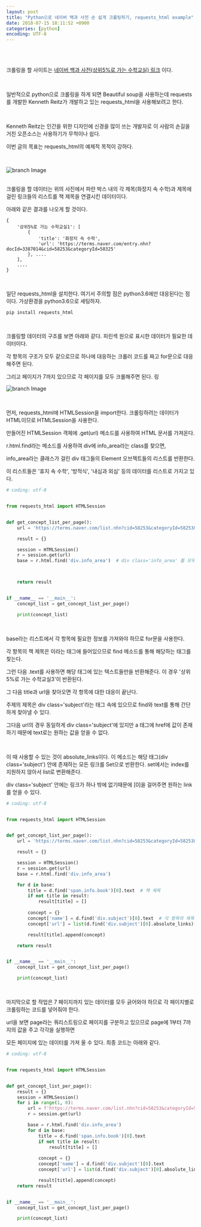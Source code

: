 ```yaml
---
layout: post
title: "Python으로 네이버 백과 사전 손 쉽게 크롤링하기, requests_html example"
date: 2018-07-15 18:11:52 +0900
categories: [python]
encoding: UTF-8
---
```


<br>
<br>


크롤링을 할 사이트는 
[네이버 백과 사전(상위5%로 가는 수학교실) 링크](https://terms.naver.com/list.nhn?cid=58253&categoryId=58253) 이다. 

<br>

일반적으로 python으로 크롤링을 하게 되면 Beautiful soup을 사용하는데 requests를 개발한 Kenneth Reitz가 개발하고 있는
requests_html을 사용해보려고 한다. 

<br>

Kenneth Reitz는 인간을 위한 디자인에 신경을 많이 쓰는 개발자로 이 사람의 손길을 거친 오픈소스는 사용하기가 무척이나 쉽다. 

이번 글의 목표는 requests_html의 예제적 목적이 강하다. 

<br>

![branch Image](https://raw.githubusercontent.com/lee-seul/lee-seul.github.com/master/static/img/_posts/requests_html_01.png)


<br>
크롤링을 할 데이터는 위의 사진에서 파란 박스 내의 각 제목(화장지 속 수학)과 제목에 걸린 링크들의 리스트를 책 제목을 연결시킨 데이터이다. 


아래와 같은 결과를 나오게 할 것이다. 


```shell
{
    '상위5%로 가는 수학교실1': [
        {
            'title': '화장지 속 수학',
            'url': 'https://terms.naver.com/entry.nhn?docId=3387014&cid=58253&categoryId=58325'    
        }, ....
    ],
    ....
}
```

<br>


일단 requests_html을 설치한다. 여기서 주의할 점은 python3.6에만 대응된다는 점이다. 가상환경을 python3.6으로 세팅하자. 


```shell
pip install requests_html 
```

<br>


크롤링할 데이터의 구조를 보면 아래와 같다. 피린섹 원으로 표시한 데이터가 필요한 데이터이다. 

각 항목의 구조가 모두 같으로므로 하나에 대응하는 크롤러 코드를 짜고 for문으로 대응해주면 된다. 

그리고 페이지가 7까지 있으므로 각 페이지를 모두 크롤해주면 된다. 링

![branch Image](https://raw.githubusercontent.com/lee-seul/lee-seul.github.com/master/static/img/_posts/requests_html_02.png)


<br>


먼저, requests_html에 HTMLSession을 import한다. 크롤링하려는 데이터가 HTML이므로 HTMLSession을 사용한다. 

만들어진 HTMLSession 객체에 .get(url) 메소드를 사용하여 HTML 문서를 가져온다. 

r.html.find라는 메소드를 사용하여 div에 info_area라는 class를 찾으면, 

info_area라는 클래스가 걸린 div 태그들의 Element 오브젝트들의 리스트를 반환한다. 

이 리스트들은 '휴지 속 수학', '방적식', '내심과 외심' 등의 데이터를 리스트로 가지고 있다. 


```python
# coding: utf-8


from requests_html import HTMLSession


def get_concept_list_per_page():
    url = 'https://terms.naver.com/list.nhn?cid=58253&categoryId=58253&page=1' 

    result = {}

    session = HTMLSession()
    r = session.get(url)    
    base = r.html.find('div.info_area')  # div class='info_area' 를 모두 찾아라 



    return result


if __name__ == '__main__':
    concept_list = get_concept_list_per_page()

    print(concept_list)
```

<br>

base라는 리스트에서 각 항목에 필요한 정보를 가져와야 하므로 for문을 사용한다. 

각 항목의 책 제목은 <span class='info book'>이라는 태그에 들어있으므로 find 메소드를 통해 해당하는 태그를 찾는다.

그런 다음 .text를 사용하면 해당 태그에 있는 텍스트들만을 반환해준다. 이 경우 '상위5%로 가는 수학교실3'이 반환된다. 


그 다음 title과 url을 찾아오면 각 항목에 대한 대응이 끝난다.

주제의 제목은 div class='subject'라는 태그 속에 있으므로 find와 text를 통해 간단하게 찾아낼 수 있다.

그다음 url의 경우 동일하게 div class='subject'에 있지만 a 태그에 href에 값이 존재하기 때문에 text로는 원하는 값을 얻을 수 없다. 

<br>

이 때 사용할 수 있는 것이 absolute_links이다. 이 메소드는 해당 태그(div class='subject') 안에 존재하는 모든 링크를 Set으로 반환한다. set에서는 index를 지원하지 않아서 list로 변환해준다. 

div class='subject' 안에는 링크가 하나 밖에 없기때문에 [0]을 걸어주면 원하는 link를 얻을 수 있다. 


```python
# coding: utf-8


from requests_html import HTMLSession


def get_concept_list_per_page():
    url = 'https://terms.naver.com/list.nhn?cid=58253&categoryId=58253&page=1' 

    result = {}

    session = HTMLSession()
    r = session.get(url)    
    base = r.html.find('div.info_area')  

    for d in base:
        title = d.find('span.info.book')[0].text  # 책 제목 
        if not title in result:
            result[title] = []
        
        concept = {}
        concept['name'] = d.find('div.subject')[0].text  # 각 항목의 제목 
        concept['url'] = list(d.find('div.subject')[0].absolute_links)[0] # 각 항목의 url

        result[title].append(concept)    

    return result


if __name__ == '__main__':
    concept_list = get_concept_list_per_page()

    print(concept_list)
```


<br>

마지막으로 할 작업은 7 페이지까지 있는 데이터를 모두 긁어와야 하므로 각 페이지별로 크롤링하는 코드를 넣어줘야 한다.

url을 보면 page라는 쿼리스트링으로 페이지를 구분하고 있으므로 page에 1부터 7까지의 값을 주고 각각을 실행하면 

모든 페이지에 있는 데이터를 가져 올 수 있다. 최종 코드는 아래와 같다. 

```python
# coding: utf-8


from requests_html import HTMLSession


def get_concept_list_per_page():
    result = {}
    session = HTMLSession()
    for i in range(1, 8):
        url = f'https://terms.naver.com/list.nhn?cid=58253&categoryId=58253&page={i}'
        r = session.get(url)    

        base = r.html.find('div.info_area')
        for d in base:
            title = d.find('span.info.book')[0].text
            if not title in result:
                result[title] = []
            
            concept = {}
            concept['name'] = d.find('div.subject')[0].text
            concept['url'] = list(d.find('div.subject')[0].absolute_links)[0]

            result[title].append(concept)
    return result


if __name__ == '__main__':
    concept_list = get_concept_list_per_page()

    print(concept_list)
```



<br>
<br>
<br>
